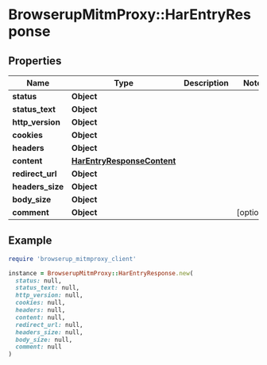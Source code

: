 # BrowserupMitmProxy::HarEntryResponse

## Properties

| Name | Type | Description | Notes |
| ---- | ---- | ----------- | ----- |
| **status** | **Object** |  |  |
| **status_text** | **Object** |  |  |
| **http_version** | **Object** |  |  |
| **cookies** | **Object** |  |  |
| **headers** | **Object** |  |  |
| **content** | [**HarEntryResponseContent**](HarEntryResponseContent.md) |  |  |
| **redirect_url** | **Object** |  |  |
| **headers_size** | **Object** |  |  |
| **body_size** | **Object** |  |  |
| **comment** | **Object** |  | [optional] |

## Example

```ruby
require 'browserup_mitmproxy_client'

instance = BrowserupMitmProxy::HarEntryResponse.new(
  status: null,
  status_text: null,
  http_version: null,
  cookies: null,
  headers: null,
  content: null,
  redirect_url: null,
  headers_size: null,
  body_size: null,
  comment: null
)
```

